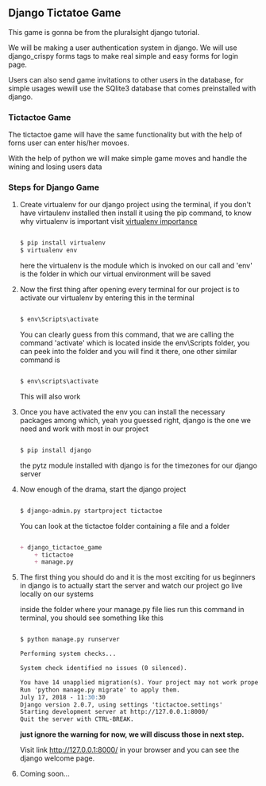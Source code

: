 ## Django Tictatoe Game

This game is gonna be from the pluralsight django tutorial.

We will be making a user authentication system in django.
We will use django_crispy forms tags to make real simple and easy forms for login page.

Users can also send game invitations to other users in the database, for simple usages wewill use the SQlite3 database that comes
preinstalled with django.

### Tictactoe Game
The tictactoe game will have the same functionality but with the help of forns user can enter his/her movoes.

With the help of python we will make simple game moves and handle the wining and losing users data

### Steps for Django Game

1. Create virtualenv for our django project using the terminal, if you don't have virtaulenv
	installed then install it using the pip command, to know why virtualenv is important visit [virtualenv importance](https://www.getfilecloud.com/blog/working-with-virtualenv-on-django-projects/)

	```markdown

	$ pip install virtualenv
	$ virtualenv env

	```

	here the virtualenv is the module which is invoked on our call and 'env' is the folder in which
	our virtual environment will be saved

2. Now the first thing after opening every terminal for our project is to activate our 
	virtualenv by entering this in the terminal

	```markdown

	$ env\Scripts\activate

	```

	You can clearly guess from this command, that we are calling the command 'activate' which is
	located inside the env\Scripts folder, you can peek into the folder and you will find it 
	there, one other similar command is 

	```markdown

	$ env\scripts\activate

	```
	
	This will also work

3. Once you have activated the env you can install the necessary packages among which, yeah you 
	guessed right, django is the one we need and work with most in our project

	```markdown

	$ pip install django

	```
	
	the pytz module installed with django is for the timezones for our django server

4. Now enough of the drama, start the django project

	```markdown

	$ django-admin.py startproject tictactoe

	```

	You can look at the tictactoe folder containing a file and a folder

	```markdown

	+ django_tictactoe_game
		+ tictactoe
		+ manage.py

	```

5. The first thing you should do and it is the most exciting for us beginners in django is to
	actually start the server and watch our project go live locally on our systems

	inside the folder where your manage.py file lies run this command in terminal, you should
	see something like this
	
	```markdown

	$ python manage.py runserver

	Performing system checks...

	System check identified no issues (0 silenced).

	You have 14 unapplied migration(s). Your project may not work properly until you apply the migrations for app(s): admin, auth, contenttypes, sessions.
	Run 'python manage.py migrate' to apply them.
	July 17, 2018 - 11:30:30
	Django version 2.0.7, using settings 'tictactoe.settings'
	Starting development server at http://127.0.0.1:8000/
	Quit the server with CTRL-BREAK.

	```
	
	**just ignore the warning for now, we will discuss those in next step.**
	
	Visit link http://127.0.0.1:8000/ in your browser and you can see the django welcome page.

6. Coming soon...
